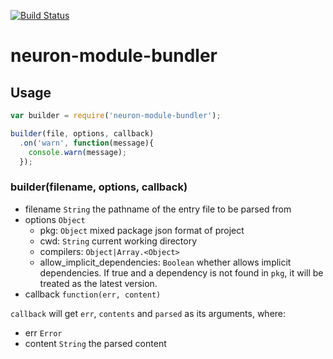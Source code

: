 [![Build Status](https://travis-ci.org/kaelzhang/neuron-module-bundler.png?branch=master)](https://travis-ci.org/kaelzhang/neuron-module-bundler)

# neuron-module-bundler

## Usage

```js
var builder = require('neuron-module-bundler');

builder(file, options, callback)
  .on('warn', function(message){
    console.warn(message);
  });
```

### builder(filename, options, callback)

- filename `String` the pathname of the entry file to be parsed from
- options `Object`
  - pkg: `Object` mixed package json format of project
  - cwd: `String` current working directory
  - compilers: `Object|Array.<Object>`
  - allow_implicit_dependencies: `Boolean` whether allows implicit dependencies. If true and a dependency is not found in `pkg`, it will be treated as the latest version.
- callback `function(err, content)`

`callback` will get `err`, `contents` and `parsed` as its arguments, where:

- err `Error`
- content `String` the parsed content



